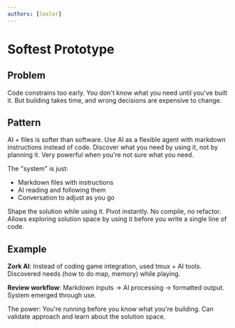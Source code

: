 ```yaml
---
authors: [lexler]
---
```


# Softest Prototype

## Problem
Code constrains too early. You don't know what you need until you've built it.
But building takes time, and wrong decisions are expensive to change.

## Pattern
AI + files is softer than software.
Use AI as a flexible agent with markdown instructions instead of code.
Discover what you need by using it, not by planning it. Very powerful when you're not sure what you need.

The "system" is just:
- Markdown files with instructions
- AI reading and following them
- Conversation to adjust as you go

Shape the solution while using it. Pivot instantly. No compile, no refactor.
Allows exploring solution space by using it before you write a single line of code.

## Example
**Zork AI**: Instead of coding game integration, used tmux + AI tools. Discovered needs (how to do map, memory) while playing.

**Review workflow**: Markdown inputs → AI processing → formatted output. System emerged through use.

The power: You're running before you know what you're building. Can validate approach and learn about the solution space.
